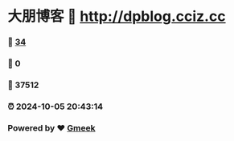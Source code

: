 # 大朋博客 :link: http://dpblog.cciz.cc 
### :page_facing_up: [34](http://dpblog.cciz.cc/tag.html) 
### :speech_balloon: 0 
### :hibiscus: 37512 
### :alarm_clock: 2024-10-05 20:43:14 
### Powered by :heart: [Gmeek](https://github.com/Meekdai/Gmeek)
